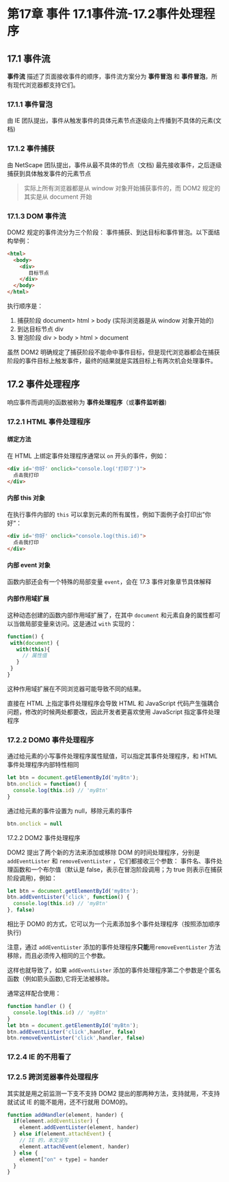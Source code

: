# 第17章 事件  17.1事件流-17.2事件处理程序

## 17.1 事件流

**事件流** 描述了页面接收事件的顺序，事件流方案分为 **事件冒泡** 和 **事件冒泡**，所有现代浏览器都支持它们。

### 17.1.1 事件冒泡

由 IE 团队提出，事件从触发事件的具体元素节点逐级向上传播到不具体的元素(文档)

### 17.1.2 事件捕获

由 NetScape 团队提出，事件从最不具体的节点（文档) 最先接收事件，之后逐级捕获到具体触发事件的元素节点

> 实际上所有浏览器都是从 window 对象开始捕获事件的，而 DOM2 规定的其实是从 document 开始

### 17.1.3 DOM 事件流

DOM2 规定的事件流分为三个阶段： 事件捕获、到达目标和事件冒泡。以下面结构举例：

~~~html
<html>
  <body>
    <div>
       目标节点
    </div>
  </body>
</html>
~~~

执行顺序是：

1. 捕获阶段  document>  html > body  (实际浏览器是从 window 对象开始的)
2. 到达目标节点 div
3. 冒泡阶段 div > body > html > document

虽然 DOM2 明确规定了捕获阶段不能命中事件目标，但是现代浏览器都会在捕获阶段的事件目标上触发事件，最终的结果就是实践目标上有两次机会处理事件。

## 17.2 事件处理程序

响应事件而调用的函数被称为 **事件处理程序**（或**事件监听器**)

### 17.2.1 HTML 事件处理程序

#### 绑定方法

在 HTML 上绑定事件处理程序通常以 `on` 开头的事件，例如：

~~~html
<div id='你好' onclick="console.log('打印了')">
  点击我打印
</div>
~~~

#### 内部 **this** 对象

在执行事件内部的 `this` 可以拿到元素的所有属性，例如下面例子会打印出”你好“：

~~~html
<div id='你好' onclick="console.log(this.id)">
  点击我打印
</div>
~~~

#### 内部 event 对象

函数内部还会有一个特殊的局部变量  `event`，会在 17.3 事件对象章节具体解释

#### 内部作用域扩展

这种动态创建的函数内部作用域扩展了，在其中 `document` 和元素自身的属性都可以当做局部变量来访问。这是通过 `with` 实现的：

~~~js
function() {
 with(document) {
   with(this){
     // 属性值
   }
 }
}
~~~

这种作用域扩展在不同浏览器可能导致不同的结果。

直接在 HTML 上指定事件处理程序会导致 HTML 和 JavaScript 代码产生强耦合问题，修改的时候两处都要改，因此开发者更喜欢使用 JavaScript 指定事件处理程序

### 17.2.2 DOM0 事件处理程序

通过给元素的小写事件处理程序属性赋值，可以指定其事件处理程序，和 HTML 事件处理程序内部特性相同

~~~js
let btn = document.getElementById('myBtn');
btn.onclick = function() {
  console.log(this.id) // 'myBtn'
}
~~~

通过给元素的事件设置为 null，移除元素的事件

~~~js
btn.onclick = null
~~~

17.2.2 DOM2 事件处理程序

DOM2 提出了两个新的方法来添加或移除 DOM 的时间处理程序，分别是 `addEventLister` 和 `removeEventLister` ，它们都接收三个参数： 事件名、事件处理函数和一个布尔值（默认是 false，表示在冒泡阶段调用；为 true 则表示在捕获阶段调用)，例如：

~~~js
let btn = document.getElementById('myBtn');
btn.addEventLister('click', function() {
  console.log(this.id) // 'myBtn'
}, false)
~~~

相比于 DOM0 的方式，它可以为一个元素添加多个事件处理程序（按照添加顺序执行)

注意，通过 `addEventLister` 添加的事件处理程序**只能**用`removeEventLister` 方法移除，而且必须传入相同的三个参数。

这样也就导致了，如果 `addEventLister` 添加的事件处理程序第二个参数是个匿名函数（例如箭头函数),它将无法被移除。

通常这样配合使用：

~~~js
function handler () {
  console.log(this.id) // 'myBtn'
}
let btn = document.getElementById('myBtn');
btn.addEventLister('click',handler, false)
btn.removeEventLister('click',handler, false)
~~~

### 17.2.4 IE 的不用看了

### 17.2.5 跨浏览器事件处理程序

其实就是用之前监测一下支不支持 DOM2 提出的那两种方法，支持就用，不支持就试试 IE 的能不能用，还不行就用 DOM0的。

~~~js
function addHandler(element, hander) {
  if(element.addEventLister) {
    element.addEventLister(element, hander)
  } else if(element.attachEvent) {
    // IE 的，本文没写
    element.attachEvent(element, hander)
  } else {
    element["on" + type] = hander
  }
}
~~~

